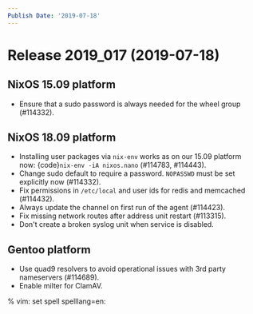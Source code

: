 ```yaml
---
Publish Date: '2019-07-18'
---
```


# Release 2019_017 (2019-07-18)

## NixOS 15.09 platform

- Ensure that a sudo password is always needed for the wheel group (#114332).

## NixOS 18.09 platform

- Installing user packages via `nix-env` works as on our 15.09 platform now: {code}`nix-env -iA nixos.nano` (#114783, #114443).
- Change sudo default to require a password. `NOPASSWD` must be set explicitly now (#114332).
- Fix permissions in `/etc/local` and user ids for redis and memcached (#114432).
- Always update the channel on first run of the agent (#114423).
- Fix missing network routes after address unit restart (#113315).
- Don't create a broken syslog unit when service is disabled.

## Gentoo platform

- Use quad9 resolvers to avoid operational issues with 3rd party nameservers (#114689).
- Enable milter for ClamAV.

% vim: set spell spelllang=en:
